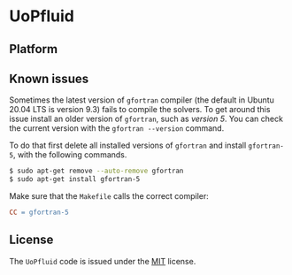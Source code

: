 # UoPfluid

## Platform


## Known issues

Sometimes the latest version of `gfortran` compiler (the default in Ubuntu 20.04 LTS is version 9.3) fails to compile the solvers. To get around this issue install an older version of `gfortran`, such as *version 5*. You can check the current version with the `gfortran --version` command.

To do that first delete all installed versions of `gfortran` and install `gfortran-5`, with the following commands.

```bash
$ sudo apt-get remove --auto-remove gfortran
$ sudo apt-get install gfortran-5
```

Make sure that the `Makefile` calls the correct compiler:

```Makefile
CC = gfortran-5
```

## License
The `UoPfluid` code is issued under the [MIT](https://choosealicense.com/licenses/mit/) license. 
